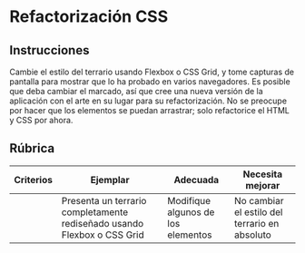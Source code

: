 # Refactorización CSS

## Instrucciones

Cambie el estilo del terrario usando Flexbox o CSS Grid, y tome capturas de pantalla para mostrar que lo ha probado en varios navegadores. Es posible que deba cambiar el marcado, así que cree una nueva versión de la aplicación con el arte en su lugar para su refactorización. No se preocupe por hacer que los elementos se puedan arrastrar; solo refactorice el HTML y CSS por ahora.

## Rúbrica

| Criterios | Ejemplar                                                         | Adecuada                      | Necesita mejorar                    |
| -------- | ----------------------------------------------------------------- | ----------------------------- | ------------------------------------ |
|          | Presenta un terrario completamente rediseñado usando Flexbox o CSS Grid | Modifique algunos de los elementos | No cambiar el estilo del terrario en absoluto |
